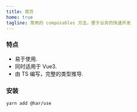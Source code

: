 ```yaml
---
title: 首页
home: true
tagline: 常用的 composables 方法，便于业务的快速开发
---
```


### 特点
- 易于使用.
- 同时适用于 Vue3.
- 由 TS 编写，完整的类型推导. 

### 安装
```
yarn add @har/use
```
